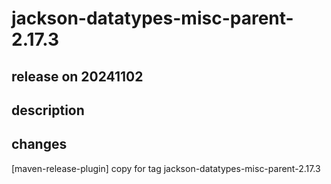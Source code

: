 # jackson-datatypes-misc-parent-2.17.3

## release on 20241102
## description
## changes
[maven-release-plugin] copy for tag jackson-datatypes-misc-parent-2.17.3


